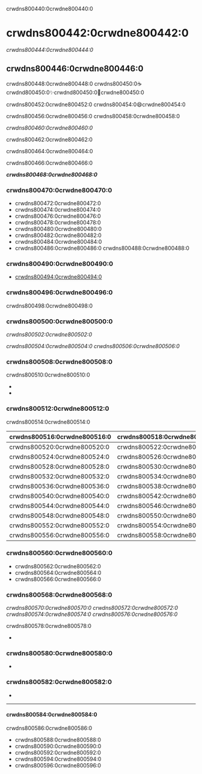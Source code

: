 crwdns800440:0crwdne800440:0
# crwdns800442:0crwdne800442:0

*crwdns800444:0crwdne800444:0*

## crwdns800446:0crwdne800446:0

crwdns800448:0crwdne800448:0 crwdns800450:0:coffee:crwdnd800450:0:sparkles:crwdnd800450:0:cake:crwdne800450:0

crwdns800452:0crwdne800452:0 crwdns800454:0:smile:crwdne800454:0

crwdns800456:0crwdne800456:0 crwdns800458:0crwdne800458:0

*crwdns800460:0crwdne800460:0*

crwdns800462:0crwdne800462:0

crwdns800464:0crwdne800464:0

crwdns800466:0crwdne800466:0

***crwdns800468:0crwdne800468:0***

### crwdns800470:0crwdne800470:0

* crwdns800472:0crwdne800472:0
* crwdns800474:0crwdne800474:0
* crwdns800476:0crwdne800476:0
* crwdns800478:0crwdne800478:0
* crwdns800480:0crwdne800480:0
* crwdns800482:0crwdne800482:0
* crwdns800484:0crwdne800484:0
* crwdns800486:0crwdne800486:0 crwdns800488:0crwdne800488:0

### crwdns800490:0crwdne800490:0

* [crwdns800494:0crwdne800494:0](crwdns800492:0crwdne800492:0)

### crwdns800496:0crwdne800496:0
crwdns800498:0crwdne800498:0

### crwdns800500:0crwdne800500:0
*crwdns800502:0crwdne800502:0*

*crwdns800504:0crwdne800504:0 crwdns800506:0crwdne800506:0*

### crwdns800508:0crwdne800508:0

crwdns800510:0crwdne800510:0

*
*

### crwdns800512:0crwdne800512:0

crwdns800514:0crwdne800514:0

| crwdns800516:0crwdne800516:0 | crwdns800518:0crwdne800518:0 |
| ---------------------------- | ---------------------------- |
| crwdns800520:0crwdne800520:0 | crwdns800522:0crwdne800522:0 |
| crwdns800524:0crwdne800524:0 | crwdns800526:0crwdne800526:0 |
| crwdns800528:0crwdne800528:0 | crwdns800530:0crwdne800530:0 |
| crwdns800532:0crwdne800532:0 | crwdns800534:0crwdne800534:0 |
| crwdns800536:0crwdne800536:0 | crwdns800538:0crwdne800538:0 |
| crwdns800540:0crwdne800540:0 | crwdns800542:0crwdne800542:0 |
| crwdns800544:0crwdne800544:0 | crwdns800546:0crwdne800546:0 |
| crwdns800548:0crwdne800548:0 | crwdns800550:0crwdne800550:0 |
| crwdns800552:0crwdne800552:0 | crwdns800554:0crwdne800554:0 |
| crwdns800556:0crwdne800556:0 | crwdns800558:0crwdne800558:0 |

### crwdns800560:0crwdne800560:0

* crwdns800562:0crwdne800562:0
* crwdns800564:0crwdne800564:0
* crwdns800566:0crwdne800566:0

### crwdns800568:0crwdne800568:0

*crwdns800570:0crwdne800570:0 crwdns800572:0crwdne800572:0 crwdns800574:0crwdne800574:0 crwdns800576:0crwdne800576:0*

crwdns800578:0crwdne800578:0

*

### crwdns800580:0crwdne800580:0

*

### crwdns800582:0crwdne800582:0

*

----

#### crwdns800584:0crwdne800584:0

crwdns800586:0crwdne800586:0

- crwdns800588:0crwdne800588:0
- crwdns800590:0crwdne800590:0
- crwdns800592:0crwdne800592:0
- crwdns800594:0crwdne800594:0
- crwdns800596:0crwdne800596:0
